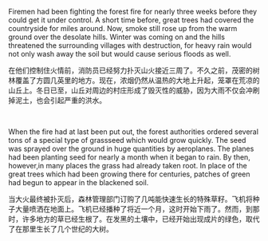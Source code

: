 Firemen had been fighting the forest fire for nearly three weeks before they could get it under control. A short time before, great trees had covered the countryside for miles around. Now, smoke still rose up from the warm ground over the desolate hills. Winter was coming on and the hills threatened the surrounding villages with destruction, for heavy rain would not only wash away the soil but would cause serious floods as well.

在他们控制住火情前，消防员已经努力扑灭山火接近三周了。不久之前，茂密的树林覆盖了方圆几英里的地方。现在，浓烟仍然从温热的大地上升起，笼罩在荒凉的山丘上。冬日已至，山丘对周边的村庄形成了毁灭性的威胁，因为大雨不仅会冲刷掉泥土，也会引起严重的洪水。

    



When the fire had at last been put out, the forest authorities ordered several tons of a special type of grassseed which would grow quickly. The seed was sprayed over the ground in huge quantities by aeroplanes. The planes had been planting seed for nearly a month when it began to rain. By then, however,in many places the grass had already taken root. In place of the great trees which had been growing there for centuries, patches of green had begun to appear in the blackened soil.

当大火最终被扑灭后，森林管理部门订购了几吨能快速生长的特殊草籽。飞机将种子大量喷洒在地面上。飞机已经播种了将近一个月，这时开始下雨了。然而，到那时，许多地方的草已经生根了。在发黑的土壤中，已经开始出现成片的绿色，取代了在那里生长了几个世纪的大树。
